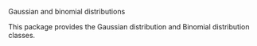 Gaussian and binomial distributions

This package provides the Gaussian distribution and Binomial distribution classes.
